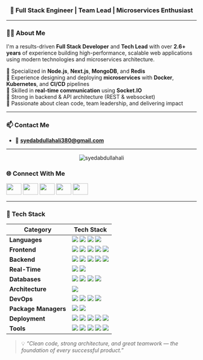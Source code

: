 <!--<h1 align="center">Hi 👋, I'm Syed Abdullah Ali</h1>-->
<h3 align="center">🚀 Full Stack Engineer | Team Lead | Microservices Enthusiast</h3>

---

### 👨‍💻 About Me

I'm a results-driven **Full Stack Developer** and **Tech Lead** with over **2.6+ years** of experience building high-performance, scalable web applications using modern technologies and microservices architecture.

🔹 Specialized in **Node.js**, **Next.js**, **MongoDB**, and **Redis**  
🔹 Experience designing and deploying **microservices** with **Docker**, **Kubernetes**, and **CI/CD** pipelines  
🔹 Skilled in **real-time communication** using **Socket.IO**  
🔹 Strong in backend & API architecture (REST & websocket)  
🔹 Passionate about clean code, team leadership, and delivering impact

---

### 📫 Contact Me

- 📧 **syedabdullahali380@gmail.com**

---

<p align="center">
  <img src="https://komarev.com/ghpvc/?username=syedabdullahali&label=Profile%20views&color=0e75b6&style=flat" alt="syedabdullahali" />
</p>

### 🌐 Connect With Me

<p align="left">
  <a href="https://codepen.io/@syedabdullahali" target="_blank"><img src="https://raw.githubusercontent.com/rahuldkjain/github-profile-readme-generator/master/src/images/icons/Social/codepen.svg" height="30" width="40" /></a>
  <a href="https://dev.to/syedabdullahali" target="_blank"><img src="https://raw.githubusercontent.com/rahuldkjain/github-profile-readme-generator/master/src/images/icons/Social/devto.svg" height="30" width="40" /></a>
  <a href="https://linkedin.com/in/syed-abdullah-ali-7915b3222" target="_blank"><img src="https://raw.githubusercontent.com/rahuldkjain/github-profile-readme-generator/master/src/images/icons/Social/linked-in-alt.svg" height="30" width="40" /></a>
  <a href="https://stackoverflow.com/users/18455119" target="_blank"><img src="https://raw.githubusercontent.com/rahuldkjain/github-profile-readme-generator/master/src/images/icons/Social/stack-overflow.svg" height="30" width="40" /></a>
  <a href="https://codesandbox.io/u/syedabdullahali380" target="_blank"><img src="https://raw.githubusercontent.com/rahuldkjain/github-profile-readme-generator/master/src/images/icons/Social/codesandbox.svg" height="30" width="40" /></a>
</p>

---
<!-- ![JavaScript](https://img.shields.io/badge/-JavaScript-F7DF1E?logo=javascript&logoColor=black)
![TypeScript](https://img.shields.io/badge/-TypeScript-3178C6?logo=typescript&logoColor=white)
![Python](https://img.shields.io/badge/-Python-3776AB?logo=python&logoColor=white)
![SQL](https://img.shields.io/badge/-SQL-4479A1?logo=mysql&logoColor=white)

![Next.js](https://img.shields.io/badge/-Next.js-000000?logo=nextdotjs&logoColor=white)
![React](https://img.shields.io/badge/-React-61DAFB?logo=react&logoColor=black)
![Redux](https://img.shields.io/badge/-Redux-764ABC?logo=redux&logoColor=white)
![Tailwind CSS](https://img.shields.io/badge/-Tailwind%20CSS-38B2AC?logo=tailwindcss&logoColor=white)
![Material UI](https://img.shields.io/badge/-Material--UI-007FFF?logo=mui&logoColor=white)

![Node.js](https://img.shields.io/badge/-Node.js-339933?logo=node.js&logoColor=white)
![Express](https://img.shields.io/badge/-Express-000000?logo=express&logoColor=white)
![Flask](https://img.shields.io/badge/-Flask-000000?logo=flask&logoColor=white)
![GraphQL](https://img.shields.io/badge/-GraphQL-E10098?logo=graphql&logoColor=white)
![Apollo](https://img.shields.io/badge/-Apollo-311C87?logo=apollo-graphql&logoColor=white)

![Socket.IO](https://img.shields.io/badge/-Socket.IO-010101?logo=socket.io&logoColor=white)
![WebRTC](https://img.shields.io/badge/-WebRTC-333333?logo=webrtc&logoColor=white)

![MongoDB](https://img.shields.io/badge/-MongoDB-47A248?logo=mongodb&logoColor=white)
![MySQL](https://img.shields.io/badge/-MySQL-4479A1?logo=mysql&logoColor=white)
![Redis](https://img.shields.io/badge/-Redis-DC382D?logo=redis&logoColor=white)
![Elasticsearch](https://img.shields.io/badge/-Elasticsearch-005571?logo=elasticsearch&logoColor=white)

![Docker](https://img.shields.io/badge/-Docker-2496ED?logo=docker&logoColor=white)
![Kubernetes](https://img.shields.io/badge/-Kubernetes-326CE5?logo=kubernetes&logoColor=white)
![NGINX](https://img.shields.io/badge/-NGINX-009639?logo=nginx&logoColor=white)
![PM2](https://img.shields.io/badge/-PM2-2B037A?logo=pm2&logoColor=white)

![npm](https://img.shields.io/badge/-npm-CB3837?logo=npm&logoColor=white)
![Yarn](https://img.shields.io/badge/-Yarn-2C8EBB?logo=yarn&logoColor=white)

![Heroku](https://img.shields.io/badge/-Heroku-430098?logo=heroku&logoColor=white)
![Vercel](https://img.shields.io/badge/-Vercel-000000?logo=vercel&logoColor=white)
![OnRender](https://img.shields.io/badge/-Render-46E3B7?logo=render&logoColor=white)
![Firebase](https://img.shields.io/badge/-Firebase-FFCA28?logo=firebase&logoColor=black)

![Git](https://img.shields.io/badge/-Git-F05032?logo=git&logoColor=white)
![GitHub](https://img.shields.io/badge/-GitHub-181717?logo=github&logoColor=white)
![Postman](https://img.shields.io/badge/-Postman-FF6C37?logo=postman&logoColor=white)
![VS Code](https://img.shields.io/badge/-VS%20Code-007ACC?logo=visualstudiocode&logoColor=white)
![Notion](https://img.shields.io/badge/-Notion-000000?logo=notion&logoColor=white)
-->

<!--| Category            | Technologies                                                                 |
|---------------------|------------------------------------------------------------------------------|
| **Languages**        | JavaScript, TypeScript, Python, SQL                                          |
| **Frontend**         | Next.js, React.js, Redux, Tailwind CSS, Material UI, HTML5, CSS3, EJS        |
| **Backend**          | Node.js, Express.js, Flask, REST API, Apollo GraphQL                         |
| **Real-Time & Streaming** | Socket.IO, WebSockets, WebRTC                                             |
| **Databases**        | MongoDB, MySQL, Redis, Elasticsearch (ES2)                                   |
| **Architecture**     | Microservices Architecture                                                   |
| **DevOps**           | Docker, Kubernetes, PM2, CI/CD, NGINX, Certbot                                        |
| **Package Managers** | npm, Yarn                                                                    |
| **Cloud & Deployment** | Heroku, Vercel, OnRender, Firebase, Netlify                               |
| **Tools**            | Git, GitHub, GitLab, Postman, VS Code, Jira, Trello, Notion                  |
-->
### 🧠 Tech Stack

| **Category**      | **Tech Stack** |
|-------------------|----------------|
| **Languages**     | ![](https://img.shields.io/badge/-JavaScript-F7DF1E?logo=javascript&logoColor=black) ![](https://img.shields.io/badge/-TypeScript-3178C6?logo=typescript&logoColor=white) ![](https://img.shields.io/badge/-Python-3776AB?logo=python&logoColor=white) ![](https://img.shields.io/badge/-SQL-4479A1?logo=mysql&logoColor=white) |
| **Frontend**      | ![](https://img.shields.io/badge/-Next.js-000000?logo=nextdotjs&logoColor=white) ![](https://img.shields.io/badge/-React-61DAFB?logo=react&logoColor=black) ![](https://img.shields.io/badge/-Redux-764ABC?logo=redux&logoColor=white) ![](https://img.shields.io/badge/-Tailwind%20CSS-38B2AC?logo=tailwindcss&logoColor=white) ![](https://img.shields.io/badge/-Material--UI-007FFF?logo=mui&logoColor=white) |
| **Backend**       | ![](https://img.shields.io/badge/-Node.js-339933?logo=node.js&logoColor=white) ![](https://img.shields.io/badge/-Express-000000?logo=express&logoColor=white) ![](https://img.shields.io/badge/-Flask-000000?logo=flask&logoColor=white) ![](https://img.shields.io/badge/-GraphQL-E10098?logo=graphql&logoColor=white) ![](https://img.shields.io/badge/-Apollo-311C87?logo=apollo-graphql&logoColor=white) |
| **Real-Time**     | ![](https://img.shields.io/badge/-Socket.IO-010101?logo=socket.io&logoColor=white) ![](https://img.shields.io/badge/-WebRTC-333333?logo=webrtc&logoColor=white) |
| **Databases**     | ![](https://img.shields.io/badge/-MongoDB-47A248?logo=mongodb&logoColor=white) ![](https://img.shields.io/badge/-MySQL-4479A1?logo=mysql&logoColor=white) ![](https://img.shields.io/badge/-Redis-DC382D?logo=redis&logoColor=white) ![](https://img.shields.io/badge/-Elasticsearch-005571?logo=elasticsearch&logoColor=white) |
| **Architecture**  | ![](https://img.shields.io/badge/-Microservices-FF6F00?logo=microgen&logoColor=white) |
| **DevOps**        | ![](https://img.shields.io/badge/-Docker-2496ED?logo=docker&logoColor=white) ![](https://img.shields.io/badge/-Kubernetes-326CE5?logo=kubernetes&logoColor=white) ![](https://img.shields.io/badge/-NGINX-009639?logo=nginx&logoColor=white) ![](https://img.shields.io/badge/-PM2-2B037A?logo=pm2&logoColor=white) |
| **Package Managers** | ![](https://img.shields.io/badge/-npm-CB3837?logo=npm&logoColor=white) ![](https://img.shields.io/badge/-Yarn-2C8EBB?logo=yarn&logoColor=white) |
| **Deployment**    | ![](https://img.shields.io/badge/-Heroku-430098?logo=heroku&logoColor=white) ![](https://img.shields.io/badge/-Vercel-000000?logo=vercel&logoColor=white) ![](https://img.shields.io/badge/-Render-46E3B7?logo=render&logoColor=white) ![](https://img.shields.io/badge/-Firebase-FFCA28?logo=firebase&logoColor=black) ![](https://img.shields.io/badge/-Netlify-00C7B7?logo=netlify&logoColor=white) |
| **Tools**         | ![](https://img.shields.io/badge/-Git-F05032?logo=git&logoColor=white) ![](https://img.shields.io/badge/-GitHub-181717?logo=github&logoColor=white) ![](https://img.shields.io/badge/-Postman-FF6C37?logo=postman&logoColor=white) ![](https://img.shields.io/badge/-VS%20Code-007ACC?logo=visualstudiocode&logoColor=white) ![](https://img.shields.io/badge/-Notion-000000?logo=notion&logoColor=white) |



> 💡 *“Clean code, strong architecture, and great teamwork — the foundation of every successful product.”*
